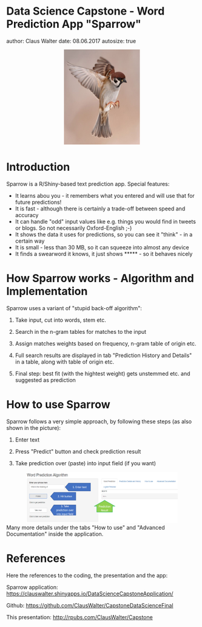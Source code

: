 Data Science Capstone - Word Prediction App "Sparrow"
========================================================
author: Claus Walter
date: 08.06.2017
autosize: true
<div align="center">
<img src="sparrow.png" width=200 height=250>
</div>

Introduction
========================================================
Sparrow is a R/Shiny-based text prediction app. Special features:

- It learns abou you - it remembers what you entered and will use that for future predictions!
- It is fast - although there is certainly a trade-off between speed and accuracy
- It can handle "odd" input values like e.g. things you would find in tweets or blogs. So not necessarily Oxford-English ;-)
- It shows the data it uses for predictions, so you can see it "think" - in a certain way
- It is small - less than 30 MB, so it can squeeze into almost any device
- It finds a swearword it knows, it just shows ***** - so it behaves nicely


How Sparrow works - Algorithm and Implementation
========================================================
Sparrow uses a variant of "stupid back-off algorithm":

1. Take input, cut into words, stem etc.

2. Search in the n-gram tables for matches to the input

3. Assign matches weights based on frequency, n-gram table of origin etc.

4. Full search results are displayed in tab "Prediction History and Details" in a table, along with table of origin etc.

5. Final step: best fit (with the hightest weight) gets unstemmed etc. and suggested as prediction


How to use Sparrow
========================================================

Sparrow follows a very simple approach, by following these steps (as also shown in the picture):

1. Enter text

2. Press "Predict" button and check prediction result

3. Take prediction over (paste) into input field (if you want)
<div align="center">
<img src="screenshot.png" width=400 height=135>
</div>
Many more details under the tabs "How to use" and "Advanced Documentation" inside the application.

References
========================================================
Here the references to the coding, the presentation and the app:

Sparrow application: <https://clauswalter.shinyapps.io/DataScienceCapstoneApplication/>

Github: <https://github.com/ClausWalter/CapstoneDataScienceFinal>

This presentation: <http://rpubs.com/ClausWalter/Capstone>
